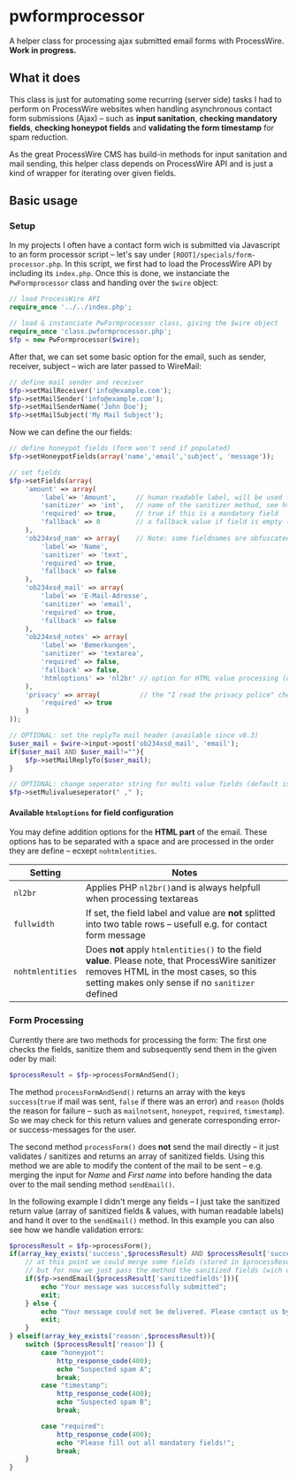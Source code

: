 # pwformprocessor
A helper class for processing ajax submitted email forms with ProcessWire. **Work in progress.**

## What it does
This class is just for automating some recurring (server side) tasks I had to perform on ProcessWire websites when handling  asynchronous contact form submissions (Ajax) – such as **input sanitation**, **checking mandatory fields**, **checking honeypot fields** and **validating the form timestamp** for spam reduction.

As the great ProcessWire CMS has build-in methods for input sanitation and mail sending, this helper class depends on ProcessWire API and is just a kind of wrapper for iterating over given fields. 

## Basic usage
### Setup
In my projects I often have a contact form wich is submitted via Javascript to an form processor script – let's say under `[ROOT]/specials/form-processor.php`. In this script, we first had to load the ProcessWire API by including its `index.php`. Once this is done, we instanciate the `PwFormprocessor` class and handing over the `$wire` object:

```php
// load ProcessWire API
require_once '../../index.php';

// load & instanciate PwFormprocessor class, giving the $wire object
require_once 'class.pwformprocessor.php';
$fp = new PwFormprocessor($wire);
```

After that, we can set some basic option for the email, such as sender, receiver, subject – wich are later passed to WireMail:

```php
// define mail sender and receiver
$fp->setMailReceiver('info@example.com');
$fp->setMailSender('info@example.com');
$fp->setMailSenderName('John Doe');
$fp->setMailSubject('My Mail Subject');
```

Now we can define the our fields:

```php
// define honeypot fields (form won't send if populated)
$fp->setHoneypotFields(array('name','email','subject', 'message'));

// set fields
$fp->setFields(array(
    'amount' => array(
        'label'=> 'Amount',     // human readable label, will be used for email output (no laben = no output in email)
        'sanitizer' => 'int',   // name of the sanitizer method, see https://processwire.com/api/ref/sanitizer/
        'required' => true,     // true if this is a mandatory field
        'fallback' => 0         // a fallback value if field is empty (only usefull for non-mandatory fields)
    ),
    'ob234xsd_nam' => array(    // Note: some fieldnames are obfuscated with a random prefix in this example
        'label'=> 'Name',
        'sanitizer' => 'text',
        'required' => true,
        'fallback' => false
    ),
    'ob234xsd_mail' => array(
        'label'=> 'E-Mail-Adresse',
        'sanitizer' => 'email',
        'required' => true,
        'fallback' => false
    ),
    'ob234xsd_notes' => array(
        'label'=> 'Bemerkungen',
        'sanitizer' => 'textarea',
        'required' => false,
        'fallback' => false,
        'htmloptions' => 'nl2br' // option for HTML value processing (optional)
    ),
    'privacy' => array(          // the "I read the privacy police" checkbox, mandatory but does not show in email because of missing label
        'required' => true
    )
));

// OPTIONAL: set the replyTo mail header (available since v0.3)
$user_mail = $wire->input->post('ob234xsd_mail', 'email');
if($user_mail AND $user_mail!=""){
    $fp->setMailReplyTo($user_mail);
}

// OPTIONAL: change seperator string for multi value fields (default is " | " – available since v0.4)
$fp->setMulivalueseperator(" ," );
```
#### Available `htmloptions` for field configuration
You may define addition options for the **HTML part** of the email. These options has to be separated with a space and are processed in the order they are define – ecxept `nohtmlentities`.

| Setting          | Notes                                                                  |
|------------------|------------------------------------------------------------------------|
| `nl2br`          | Applies PHP `nl2br()`and is always helpfull when processing textareas  |
| `fullwidth`      | If set, the field label and value are **not** splitted into two table rows – usefull e.g. for contact form message  |
| `nohtmlentities` | Does **not** apply `htmlentities()` to the field **value**. Please note, that ProcessWire sanitizer removes HTML in the most cases, so this setting makes only sense if no `sanitizer` defined |


### Form Processing
Currently there are two methods for processing the form: The first one checks the fields, sanitize them and subsequently send them in the given oder by mail:

```php
$processResult = $fp->processFormAndSend();
```

The method `processFormAndSend()` returns an array with the keys `success`(`true` if mail was sent, `false` if there was an error) and `reason` (holds the reason for failure – such as `mailnotsent`, `honeypot`, `required`, `timestamp`). So we may check for this return values and generate corresponding error- or success-messages for the user.

The second method `processForm()` does **not** send the mail directly – it just validates / sanitizes and returns an array of sanitized fields. Using this method we are able to modify the content of the mail to be sent – e.g. merging the input for _Name_ and _First name_ into before handing the data over to the mail sending method `sendEmail()`.

In the following example I didn't merge any fields – I just take the sanitized return value (array of sanitized fields & values, with human readable labels) and hand it over to the `sendEmail()` method. In this example you can also see how we handle validation errors:

```php
$processResult = $fp->processForm();
if(array_key_exists('success',$processResult) AND $processResult['success'] == true){
    // at this point we could merge some fields (stored in $processResult['sanitizedfields']) for the html generation
    // but for now we just pass the method the sanitized fields (wich contains labels and values)
    if($fp->sendEmail($processResult['sanitizedfields'])){
        echo "Your message was successfully submitted";
        exit;
    } else {
        echo "Your message could not be delivered. Please contact us by phone.";
        exit;
    }
} elseif(array_key_exists('reason',$processResult)){
    switch ($processResult['reason']) {
        case "honeypot":
            http_response_code(400);
            echo "Suspected spam A";
            break;
        case "timestamp":
            http_response_code(400);
            echo "Suspected spam B";
            break;

        case "required":
            http_response_code(400);
            echo "Please fill out all mandatory fields!";
            break;
    }
}
```


